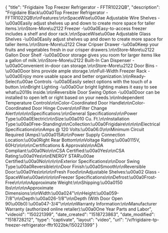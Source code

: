 {
    "title": "Frigidaire Top Freezer Refrigerator - FFTR1022QB",
    "description": "Frigidaire Black\u00a0Top Freezer Refrigerator - FFTR1022QB\n\nFeatures:\n\nSpaceWise\u00ae Adjustable Wire Shelves -\u00a0Easily adjust shelves up and down to create more space for taller items.\n\nStore-More\u2122 Freezer -\u00a0Easy-to-access freezer includes a shelf and door rack.\n\nSpaceWise\u00ae Adjustable Glass Shelves -\u00a0Easily adjust shelves up and down to create more space for taller items.\n\nStore-More\u2122 Clear Cripser Drawer -\u00a0Keep your fruits and vegetables fresh in our crisper drawers.\n\nStore-More\u2122 Gallon Door Shelf -\u00a0Door storage gives you room for larger items like a gallon of milk.\n\nStore-More\u2122 Built-In Can Dispenser -\u00a0Convenient in-door can storage.\n\nStore-More\u2122 Door Bins -\u00a0Door bins provide ample storage.\n\nFull-Width Freezer Rack -\u00a0Enjoy more usable space and better organization.\n\nReady-Select\u00ae Controls -\u00a0Easily select options with the touch of a button.\n\nBright Lighting -\u00a0Our bright lighting makes it easy to see what\u2019s inside.\n\nReversible Door Swing Option -\u00a0Door can be installed to open left or right based on your needs.\n\nIndependent Temperature Controls\n\nColor-Coordinated Door Handle\n\nColor-Coordinated Door Hinge Covers\n\nFilter Change Alert\n\n\n\nSpecifications:\n\nGeneral Specifications\n\nPower Type:\u00a0Electric\n\nSize:\u00a010 Cu. Ft.\n\nInstallation Type:\u00a0Free-Standing\n\nCollection:\u00a0Frigidaire\n\n\n\nElectrical Specifications\n\nAmps @ 120 Volts:\u00a06.0\n\nMinimum Circuit Required (Amps):\u00a015A\n\nPower Supply Connection Location:\u00a0Right Rear Bottom\n\nVoltage Rating:\u00a0115V, 60Hz\n\n\n\nCertifications & Approvals\n\nADA Compliant:\u00a0No\n\nCSA Certified:\u00a0Yes\n\nCSA Rating:\u00a0Yes\n\nENERGY STAR\u00ae Certified:\u00a0No\n\n\n\nExterior Specifications\n\nDoor Swing Type:\u00a0Reversible\n\nDoor Finish:\u00a0Smooth\n\nReversible Door:\u00a0Yes\n\n\n\nFresh Food\n\nAdjustable Shelves:\u00a02 Glass - SpaceWise\u00ae\n\n\n\nFreezer Specifications\n\nDefrost:\u00a0Frost-Free\n\n\n\nApproximate Weight:\n\nShipping:\u00a0150 lbs\n\n\n\nApproximate Dimensions:\n\nWidth:\u00a024\"\n\nHeight:\u00a059-7\/8\"\n\nDepth:\u00a026-1\/8\"\n\nDepth (With Door Open 90\u00b0):\u00a047-3\/4\"\n\n\n\nWarranty Information:\n\nManufacturer Warranty (authorized online retailer):\u00a0One Year Parts and Labor",
    "videoid": "150221399",
    "date_created": "1518723863",
    "date_modified": "1518728212",
    "type": "captivate",
    "layout": "video",
    "url": "\/v\/frigidaire-tp-freezer-refrigerator-fftr1022bk\/150221399"
}